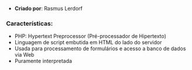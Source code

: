 
- **Criado por**: Rasmus Lerdorf  

### Características:

  - PHP: Hypertext Preprocessor (Pré-processador de Hipertexto)
  - Linguagem de script embutida em HTML do lado do servidor
  - Usada para processamento de formulários e acesso a banco de dados via Web
  - Puramente interpretada